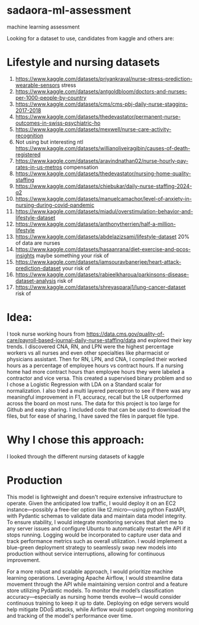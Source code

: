# sadaora-ml-assessment
machine learning assessment

Looking for a dataset to use, candidates from kaggle and others are:

# Lifestyle and nursing datasets
1. https://www.kaggle.com/datasets/priyankraval/nurse-stress-prediction-wearable-sensors   stress
2. https://www.kaggle.com/datasets/antgoldbloom/doctors-and-nurses-per-1000-people-by-country
3. https://www.kaggle.com/datasets/cms/cms-pbj-daily-nurse-staggins-2017-2018
4. https://www.kaggle.com/datasets/thedevastator/permanent-nurse-outcomes-in-swiss-psychiatric-ho
5. https://www.kaggle.com/datasets/mexwell/nurse-care-activity-recognition
6. Not using but interesting ntl https://www.kaggle.com/datasets/willianoliveiragibin/causes-of-death-registered
7. https://www.kaggle.com/datasets/aravindnathan02/nurse-hourly-pay-rates-in-us-metros    compensation
8. https://www.kaggle.com/datasets/thedevastator/nursing-home-quality-staffing
9. https://www.kaggle.com/datasets/chiebukar/daily-nurse-staffing-2024-q2
10. https://www.kaggle.com/datasets/manuelcamachor/level-of-anxiety-in-nursing-during-covid-pandemic
11. https://www.kaggle.com/datasets/miadul/overstimulation-behavior-and-lifestyle-dataset
12. https://www.kaggle.com/datasets/anthonytherrien/half-a-million-lifestyle  
13. https://www.kaggle.com/datasets/abdelazizsami/lifestyle-dataset  20% of data are nurses
14. https://www.kaggle.com/datasets/hasaanrana/diet-exercise-and-pcos-insights maybe something your risk of
15. https://www.kaggle.com/datasets/iamsouravbanerjee/heart-attack-prediction-dataset your risk of
16. https://www.kaggle.com/datasets/rabieelkharoua/parkinsons-disease-dataset-analysis risk of
17. https://www.kaggle.com/datasets/shreyasparaj1/lung-cancer-dataset risk of
 

# Idea:
I took nurse working hours from https://data.cms.gov/quality-of-care/payroll-based-journal-daily-nurse-staffing/data
and explored their key trends. I discovered CNA, RN, and LPN were the highest percentage workers vs all nurses and even
other specialties like pharmacist or physicians assistant. Then for RN, LPN, and CNA, I compiled their worked hours as
a percentage of employee hours vs contract hours. If a nursing home had more contract hours than employee hours they
were labeled a contractor and vice versa. This created a supervised binary problem and so I chose a Logistic Regression
with LDA on a Standard scalar for normalization. I also tried a multi layered perceptron to see if there was any 
meaningful improvement in F1, accuracy, recall but the LR outperformed across the board on most runs. The data for this
project is too large for Github and easy sharing. I included code that can be used to download the files, but for ease
of sharing, I have saved the files in parquet file type.

# Why I chose this approach:
I looked through the different nursing datasets of kaggle


# Production
This model is lightweight and doesn't require extensive infrastructure to operate. Given the anticipated low traffic, 
I would deploy it on an EC2 instance—possibly a free-tier option like t2.micro—using python FastAPI, with Pydantic schemas 
to validate data and maintain data model integrity. To ensure stability, I would integrate  monitoring services that 
alert me to any server issues and configure Ubuntu to automatically restart the API if it stops running. 
Logging would be incorporated to capture user data and track performance metrics such as overall utilization. I would 
implement a blue-green deployment strategy to seamlessly swap new models into production without service interruptions, 
allowing for continuous improvement.

For a more robust and scalable approach, I would prioritize machine learning operations. Leveraging Apache Airflow,
I would streamline data movement through the API while maintaining version control and a feature store utilizing 
Pydantic models. To monitor the model’s classification accuracy—especially as nursing home trends evolve—I would
consider continuous training to keep it up to date. Deploying on edge servers would help mitigate DDoS attacks, while
Airflow would support ongoing monitoring and tracking of the model's performance over time.





